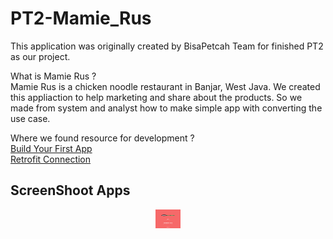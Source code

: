 # PT2-Mamie_Rus
This application was originally created by BisaPetcah Team for finished PT2 as our project.

What is Mamie Rus ?<br />
Mamie Rus is a chicken noodle restaurant in Banjar, West Java. We created this appliaction to help marketing and share about the products. So we made from system and analyst how to make simple app with converting the use case.

Where we found resource for development ?<br />
<a href="https://developer.android.com/training/basics/firstapp" target="_FirstBuildApp">Build Your First App</a>
<br />
<a href="https://square.github.io/retrofit/" target="_RetrofitBuilder">Retrofit Connection</a>

<h2>ScreenShoot Apps</h2>
<div align="center">
  <img 
    height="30"
    width="40"
    src="/screenshoot/splash_screen.png" 
   />
</div>
